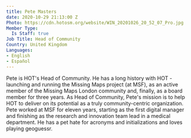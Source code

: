 ```yaml
---
title: Pete Masters
date: 2020-10-29 21:13:00 Z
Photo: https://cdn.hotosm.org/website/WIN_20201026_20_52_07_Pro.jpg
Member Type:
  Is Staff: true
Job Title: Head of Community
Country: United Kingdom
Languages:
- English
- Español
---
```


Pete is HOT's Head of Community. He has a long history with HOT - launching and running the Missing Maps project (at MSF), as an active member of the Missing Maps London community and, finally, as a board member for three years. As Head of Community, Pete's mission is to help HOT to deliver on its potential as a truly community-centric organization. Pete worked at MSF for eleven years, starting as the first digital manager and finishing as the research and innovation team lead in a medical department. He has a pet hate for acronyms and initializations and loves playing geoguessr.